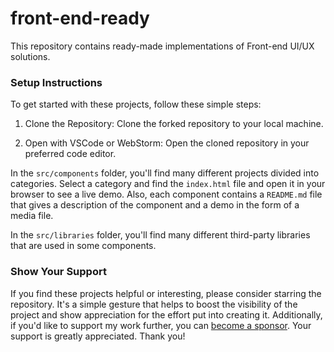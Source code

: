 # front-end-ready

This repository contains ready-made implementations of Front-end UI/UX solutions.

### Setup Instructions

To get started with these projects, follow these simple steps:

1. Clone the Repository: Clone the forked repository to your local machine.

2. Open with VSCode or WebStorm: Open the cloned repository in your preferred code editor.

In the `src/components` folder, you'll find many different projects divided into categories. Select a category and find the `index.html` file and open it in your browser to see a live demo. Also, each component contains a `README.md` file that gives a description of the component and a demo in the form of a media file.

In the `src/libraries` folder, you'll find many different third-party libraries that are used in some components.

### Show Your Support

If you find these projects helpful or interesting, please consider starring the repository. It's a simple gesture that helps to boost the visibility of the project and show appreciation for the effort put into creating it. Additionally, if you'd like to support my work further, you can [become a sponsor](https://www.buymeacoffee.com/betelgeuseo). Your support is greatly appreciated. Thank you!
